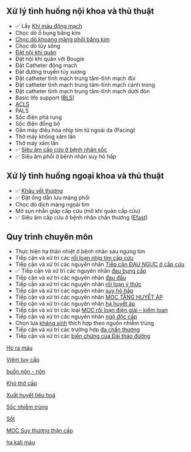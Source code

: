 ## Xử lý tình huống nội khoa và thủ thuật
- ✅ Lấy [Khí máu động mạch](../100%20Reference%20notes/Kh%C3%AD%20m%C3%A1u%20%C4%91%E1%BB%99ng%20m%E1%BA%A1ch.md)
- Chọc dò ổ bụng bằng kim
- [Chọc dò khoang màng phổi bằng kim](Ch%E1%BB%8Dc%20d%C3%B2%20khoang%20m%C3%A0ng%20ph%E1%BB%95i%20b%E1%BA%B1ng%20kim.md)
- Chọc dò tủy sống
- [Đặt nội khí quản](../100%20Reference%20notes/%C4%90%E1%BA%B7t%20n%E1%BB%99i%20kh%C3%AD%20qu%E1%BA%A3n.md)
- Đặt nội khí quản với Bougie
- Đặt Catheter động mạch
- Đặt đường truyền tủy xương
- Đặt catheter tĩnh mạch trung tâm-tĩnh mạch đùi
- Đặt catheter tĩnh mạch trung tâm-tĩnh mạch cảnh trong
- Đặt catheter tĩnh mạch trung tâm-tĩnh mạch dưới đòn
- Basic life support ([BLS](BLS.md))
- [ACLS](ACLS.md)
- PALS
- Sốc điện phá rung
- Sốc điện đồng bộ
- Gắn máy điều hòa nhịp tim từ ngoài da (Pacing)
- Thở máy không xâm lấn
- Thở máy xâm lấn
- ✅ [Siêu âm cấp cứu ở bệnh nhân sốc](../RUSH%20exam.md)
- ✅ Siêu âm phổi ở bệnh nhân suy hô hấp
## Xử lý tình huống ngoại khoa và thủ thuật
- ✅ [Khâu vết thương](../100%20Reference%20notes/Kh%C3%A2u%20v%E1%BA%BFt%20th%C6%B0%C6%A1ng.md)
- ✅ Đặt ống dẫn lưu màng phổi
- Chọc dò dịch màng ngoài tim
- Mở sụn nhẫn giáp cấp cứu (mở khí quản cấp cứu)
- ✅ Siêu âm cấp cứu ở bệnh nhân chấn thương ([Efast](Efast.md))
## Quy trình chuyên môn
- Thực hiện hạ thân nhiệt ở bệnh nhân sau ngưng tim
- Tiếp cận và xử trí các [rối loạn nhịp tim cấp cứu](r%E1%BB%91i%20lo%E1%BA%A1n%20nh%E1%BB%8Bp%20tim%20c%E1%BA%A5p%20c%E1%BB%A9u.md)
- Tiếp cận và xử trí các nguyên nhân [Tiếp cận ĐAU NGỰC ở cấp cứu](../100%20Reference%20notes/Ti%E1%BA%BFp%20c%E1%BA%ADn%20%C4%90AU%20NG%E1%BB%B0C%20%E1%BB%9F%20c%E1%BA%A5p%20c%E1%BB%A9u.md)
- ✅ Tiếp cận và xử trí các nguyên nhân [đau bụng cấp](../100%20Reference%20notes/%C4%91au%20b%E1%BB%A5ng%20c%E1%BA%A5p.md)
- Tiếp cận và xử trí các nguyên nhân [đau đầu](../100%20Reference%20notes/%C4%91au%20%C4%91%E1%BA%A7u.md)
- Tiếp cận xà xử trí các nguyên nhân [rối loạn ý thức](r%E1%BB%91i%20lo%E1%BA%A1n%20%C3%BD%20th%E1%BB%A9c.md)
- Tiếp cận và xử trí các nguyên nhân [suy hô hấp](../The%20TRIO/000%20Zettlekasten/UMP/BM%20NHI/BM%20NHI%20-%20Tot%20nghiep/Cap%20cuu/SUY%20H%C3%94%20H%E1%BA%A4P.md)
- Tiếp cận và xử trí các nguyên nhân [MOC TĂNG HUYẾT ÁP](../100%20Reference%20notes/MOC%20T%C4%82NG%20HUY%E1%BA%BET%20%C3%81P.md)
- Tiếp cận và xử trí các nguyên nhân [hạ huyết áp](h%E1%BA%A1%20huy%E1%BA%BFt%20%C3%A1p.md)
- Tiếp cận và xử trí các loại [MOC rối loạn điện giải – kiềm toan](./MOC%20r%E1%BB%91i%20lo%E1%BA%A1n%20%C4%91i%E1%BB%87n%20gi%E1%BA%A3i%20%E2%80%93%20ki%E1%BB%81m%20toan.md)
- Tiếp cận và xử trí các nguyên nhân [ngộ độc cấp](../The%20TRIO/000%20Zettlekasten/UMP/BM%20C%E1%BA%A4P%20C%E1%BB%A8U/NG%E1%BB%98%20%C4%90%E1%BB%98C%20C%E1%BA%A4P.md)
- Chọn lựa [kháng sinh](../The%20TRIO/000%20Zettlekasten/UMP/BM%20NHI/Kh%C3%A1ng%20sinh.md) thích hợp theo nguồn nhiễm trùng
- Tiếp cận và xử trí các trường hợp [đa chấn thương](../The%20TRIO/000%20Zettlekasten/UMP/BM%20C%E1%BA%A4P%20C%E1%BB%A8U/%C4%90A%20CH%E1%BA%A4N%20TH%C6%AF%C6%A0NG.md)
- Tiếp cận và xử trí các [biến chứng của Đái tháo đường](bi%E1%BA%BFn%20ch%E1%BB%A9ng%20c%E1%BB%A7a%20%C4%90%C3%A1i%20th%C3%A1o%20%C4%91%C6%B0%E1%BB%9Dng.md)

[Ho ra máu](../100%20Reference%20notes/Ho%20ra%20m%C3%A1u.md)

[Viêm tuỵ cấp](../100%20Reference%20notes/Vi%C3%AAm%20tu%E1%BB%B5%20c%E1%BA%A5p.md)

[buồn nôn - nôn](../100%20Reference%20notes/bu%E1%BB%93n%20n%C3%B4n%20-%20n%C3%B4n.md)

[Khó thở cấp](../100%20Reference%20notes/Kh%C3%B3%20th%E1%BB%9F%20c%E1%BA%A5p.md)

[Xuất huyết tiêu hoá](../100%20Reference%20notes/Xu%E1%BA%A5t%20huy%E1%BA%BFt%20ti%C3%AAu%20ho%C3%A1.md)

[Sốc nhiễm trùng](../100%20Reference%20notes/S%E1%BB%91c%20nhi%E1%BB%85m%20tr%C3%B9ng.md)

[Sốt](../100%20Reference%20notes/S%E1%BB%91t.md)

[MOC Suy thượng thận cấp](../100%20Reference%20notes/MOC%20Suy%20th%C6%B0%E1%BB%A3ng%20th%E1%BA%ADn%20c%E1%BA%A5p.md)

[hạ kali máu](../100%20Reference%20notes/h%E1%BA%A1%20kali%20m%C3%A1u.md)